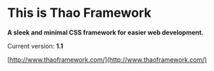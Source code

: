 This is Thao Framework
====

**A sleek and minimal CSS framework for easier web development.**

Current version: **1.1**

[http://www.thaoframework.com/](http://www.thaoframework.com/)
